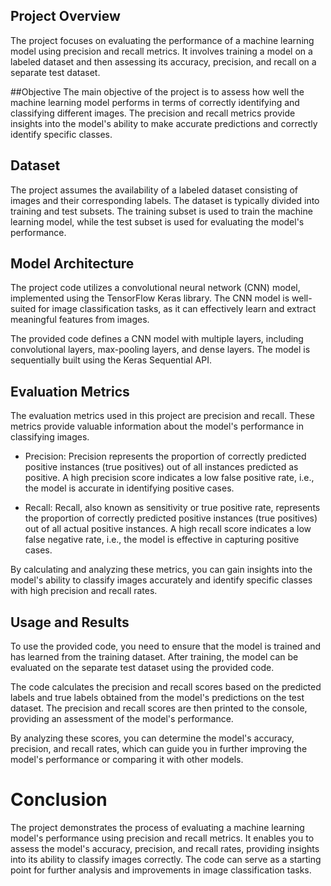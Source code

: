 ## Project Overview
The project focuses on evaluating the performance of a machine learning model using precision and recall metrics. It involves training a model on a labeled dataset and then assessing its accuracy, precision, and recall on a separate test dataset.

##Objective
The main objective of the project is to assess how well the machine learning model performs in terms of correctly identifying and classifying different images. The precision and recall metrics provide insights into the model's ability to make accurate predictions and correctly identify specific classes.

## Dataset
The project assumes the availability of a labeled dataset consisting of images and their corresponding labels. The dataset is typically divided into training and test subsets. The training subset is used to train the machine learning model, while the test subset is used for evaluating the model's performance.

## Model Architecture
The project code utilizes a convolutional neural network (CNN) model, implemented using the TensorFlow Keras library. The CNN model is well-suited for image classification tasks, as it can effectively learn and extract meaningful features from images.

The provided code defines a CNN model with multiple layers, including convolutional layers, max-pooling layers, and dense layers. The model is sequentially built using the Keras Sequential API.

## Evaluation Metrics
The evaluation metrics used in this project are precision and recall. These metrics provide valuable information about the model's performance in classifying images.

- Precision: Precision represents the proportion of correctly predicted positive instances (true positives) out of all instances predicted as positive. A high precision score indicates a low false positive rate, i.e., the model is accurate in identifying positive cases.

- Recall: Recall, also known as sensitivity or true positive rate, represents the proportion of correctly predicted positive instances (true positives) out of all actual positive instances. A high recall score indicates a low false negative rate, i.e., the model is effective in capturing positive cases.

By calculating and analyzing these metrics, you can gain insights into the model's ability to classify images accurately and identify specific classes with high precision and recall rates.

## Usage and Results
To use the provided code, you need to ensure that the model is trained and has learned from the training dataset. After training, the model can be evaluated on the separate test dataset using the provided code.

The code calculates the precision and recall scores based on the predicted labels and true labels obtained from the model's predictions on the test dataset. The precision and recall scores are then printed to the console, providing an assessment of the model's performance.

By analyzing these scores, you can determine the model's accuracy, precision, and recall rates, which can guide you in further improving the model's performance or comparing it with other models.

# Conclusion
The project demonstrates the process of evaluating a machine learning model's performance using precision and recall metrics. It enables you to assess the model's accuracy, precision, and recall rates, providing insights into its ability to classify images correctly. The code can serve as a starting point for further analysis and improvements in image classification tasks.

